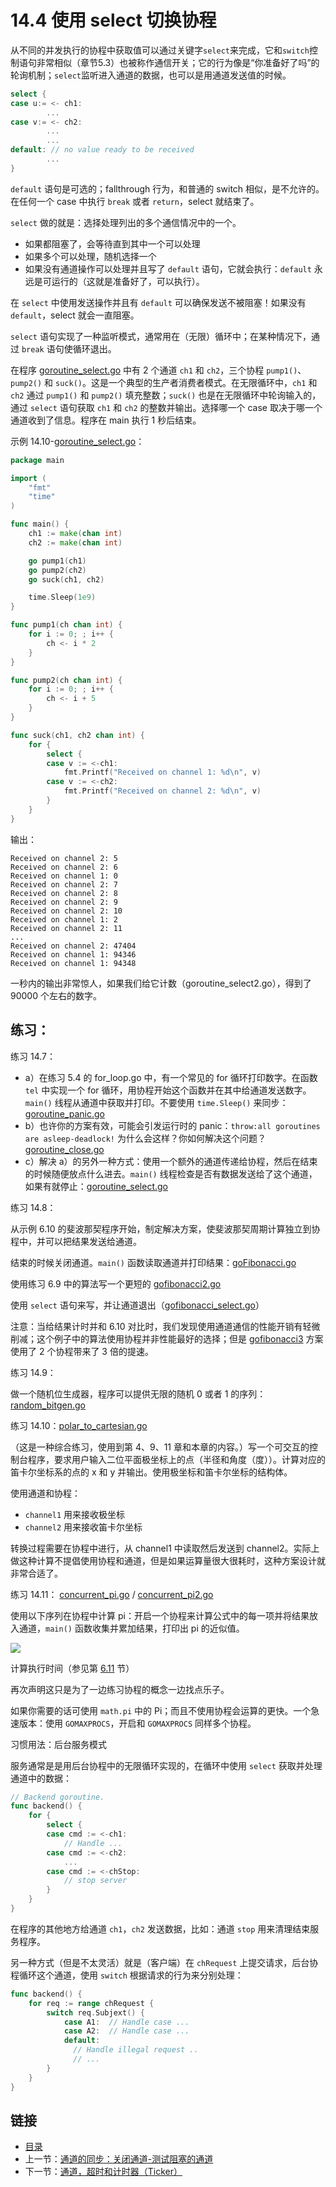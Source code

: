 # 14.4 使用 select 切换协程

从不同的并发执行的协程中获取值可以通过关键字`select`来完成，它和`switch`控制语句非常相似（章节5.3）也被称作通信开关；它的行为像是“你准备好了吗”的轮询机制；`select`监听进入通道的数据，也可以是用通道发送值的时候。

```go
select {
case u:= <- ch1:
        ...
case v:= <- ch2:
        ...
        ...
default: // no value ready to be received
        ...
}
```

`default` 语句是可选的；fallthrough 行为，和普通的 switch 相似，是不允许的。在任何一个 case 中执行 `break` 或者 `return`，select 就结束了。

`select` 做的就是：选择处理列出的多个通信情况中的一个。

- 如果都阻塞了，会等待直到其中一个可以处理
- 如果多个可以处理，随机选择一个
- 如果没有通道操作可以处理并且写了 `default` 语句，它就会执行：`default` 永远是可运行的（这就是准备好了，可以执行）。

在 `select` 中使用发送操作并且有 `default` 可以确保发送不被阻塞！如果没有 `default`，select 就会一直阻塞。

`select` 语句实现了一种监听模式，通常用在（无限）循环中；在某种情况下，通过 `break` 语句使循环退出。

在程序 [goroutine_select.go](examples/chapter_14/goroutine_select.go) 中有 2 个通道 `ch1` 和 `ch2`，三个协程 `pump1()`、`pump2()` 和 `suck()`。这是一个典型的生产者消费者模式。在无限循环中，`ch1` 和 `ch2` 通过 `pump1()` 和 `pump2()` 填充整数；`suck()` 也是在无限循环中轮询输入的，通过 `select` 语句获取 `ch1` 和 `ch2` 的整数并输出。选择哪一个 case 取决于哪一个通道收到了信息。程序在 main 执行 1 秒后结束。

示例 14.10-[goroutine_select.go](examples/chapter_14/goroutine_select.go)：

```go
package main

import (
	"fmt"
	"time"
)

func main() {
	ch1 := make(chan int)
	ch2 := make(chan int)

	go pump1(ch1)
	go pump2(ch2)
	go suck(ch1, ch2)

	time.Sleep(1e9)
}

func pump1(ch chan int) {
	for i := 0; ; i++ {
		ch <- i * 2
	}
}

func pump2(ch chan int) {
	for i := 0; ; i++ {
		ch <- i + 5
	}
}

func suck(ch1, ch2 chan int) {
	for {
		select {
		case v := <-ch1:
			fmt.Printf("Received on channel 1: %d\n", v)
		case v := <-ch2:
			fmt.Printf("Received on channel 2: %d\n", v)
		}
	}
}
```

输出：

```
Received on channel 2: 5
Received on channel 2: 6
Received on channel 1: 0
Received on channel 2: 7
Received on channel 2: 8
Received on channel 2: 9
Received on channel 2: 10
Received on channel 1: 2
Received on channel 2: 11
...
Received on channel 2: 47404
Received on channel 1: 94346
Received on channel 1: 94348
```

一秒内的输出非常惊人，如果我们给它计数（goroutine_select2.go），得到了 90000 个左右的数字。

## 练习：

练习 14.7：

- a）在练习 5.4 的 for_loop.go 中，有一个常见的 for 循环打印数字。在函数 `tel` 中实现一个 for 循环，用协程开始这个函数并在其中给通道发送数字。`main()` 线程从通道中获取并打印。不要使用 `time.Sleep()` 来同步：[goroutine_panic.go](exercises/chapter_14/goroutine_panic.go)
- b）也许你的方案有效，可能会引发运行时的 panic：`throw:all goroutines are asleep-deadlock!` 为什么会这样？你如何解决这个问题？[goroutine_close.go](exercises/chapter_14/goroutine_close.go)
- c）解决 a）的另外一种方式：使用一个额外的通道传递给协程，然后在结束的时候随便放点什么进去。`main()` 线程检查是否有数据发送给了这个通道，如果有就停止：[goroutine_select.go](exercises/chapter_14/goroutine_select.go)


练习 14.8：

从示例 6.10 的斐波那契程序开始，制定解决方案，使斐波那契周期计算独立到协程中，并可以把结果发送给通道。

结束的时候关闭通道。`main()` 函数读取通道并打印结果：[goFibonacci.go](exercises/chapter_14/gofibonacci.go)

使用练习 6.9 中的算法写一个更短的 [gofibonacci2.go](exercises/chapter_14/gofibonacci2.go)

使用 `select` 语句来写，并让通道退出（[gofibonacci_select.go](exercises/chapter_14/gofibonacci_select.go)）

注意：当给结果计时并和 6.10 对比时，我们发现使用通道通信的性能开销有轻微削减；这个例子中的算法使用协程并非性能最好的选择；但是 [gofibonacci3](exercises/chapter_14/gofibonacci3.go) 方案使用了 2 个协程带来了 3 倍的提速。


练习 14.9：

做一个随机位生成器，程序可以提供无限的随机 0 或者 1 的序列：[random_bitgen.go](exercises/chapter_14/random_bitgen.go)

练习 14.10：[polar_to_cartesian.go](exercises/chapter_14/polar_to_cartesian.go)

（这是一种综合练习，使用到第 4、9、11 章和本章的内容。）写一个可交互的控制台程序，要求用户输入二位平面极坐标上的点（半径和角度（度））。计算对应的笛卡尔坐标系的点的 x 和 y 并输出。使用极坐标和笛卡尔坐标的结构体。

使用通道和协程：

- `channel1` 用来接收极坐标
- `channel2` 用来接收笛卡尔坐标

转换过程需要在协程中进行，从 channel1 中读取然后发送到 channel2。实际上做这种计算不提倡使用协程和通道，但是如果运算量很大很耗时，这种方案设计就非常合适了。

练习 14.11： [concurrent_pi.go](exercises/chapter_14/concurrent_pi.go) / [concurrent_pi2.go](exercises/chapter_14/concurrent_pi2.go)

使用以下序列在协程中计算 pi：开启一个协程来计算公式中的每一项并将结果放入通道，`main()` 函数收集并累加结果，打印出 pi 的近似值。

![](../images/14.4_piseries.png?raw=true)

计算执行时间（参见第 [6.11](6.11.md) 节）

再次声明这只是为了一边练习协程的概念一边找点乐子。

如果你需要的话可使用 `math.pi` 中的 Pi；而且不使用协程会运算的更快。一个急速版本：使用 `GOMAXPROCS`，开启和 `GOMAXPROCS` 同样多个协程。

习惯用法：后台服务模式

服务通常是是用后台协程中的无限循环实现的，在循环中使用 `select` 获取并处理通道中的数据：

```go
// Backend goroutine.
func backend() {
	for {
		select {
		case cmd := <-ch1:
			// Handle ...
		case cmd := <-ch2:
			...
		case cmd := <-chStop:
			// stop server
		}
	}
}
```

在程序的其他地方给通道 `ch1`，`ch2` 发送数据，比如：通道 `stop` 用来清理结束服务程序。

另一种方式（但是不太灵活）就是（客户端）在 `chRequest` 上提交请求，后台协程循环这个通道，使用 `switch` 根据请求的行为来分别处理：

```go
func backend() {
	for req := range chRequest {
		switch req.Subjext() {
			case A1:  // Handle case ...
			case A2:  // Handle case ...
			default:
			  // Handle illegal request ..
			  // ...
		}
	}
}
```

## 链接

- [目录](directory.md)
- 上一节：[通道的同步：关闭通道-测试阻塞的通道](14.3.md)
- 下一节：[通道，超时和计时器（Ticker）](14.5.md)
